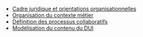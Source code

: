 * <a href="sfe_cadre_juridique.html">Cadre juridique et orientations organisationnelles</a>
* <a href="sfe_organisation_contexte_metier.html">Organisation du contexte métier</a>
* <a href="sfe_definition_processus.html">Définition des processus collaboratifs</a>
* <a href="sfe_modelisation_contenu.html">Modélisation du contenu du DUI</a>